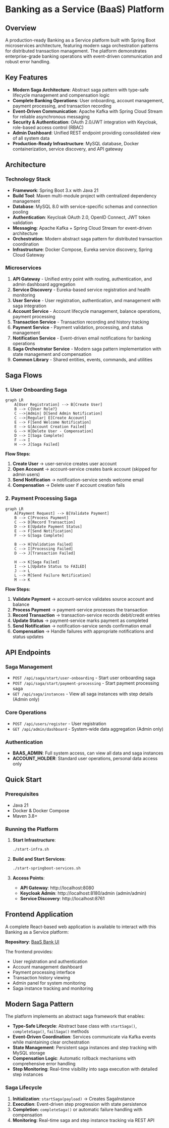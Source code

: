 # Banking as a Service (BaaS) Platform

## Overview

A production-ready Banking as a Service platform built with Spring Boot microservices architecture, featuring modern saga orchestration patterns for distributed transaction management. The platform demonstrates enterprise-grade banking operations with event-driven communication and robust error handling.

## Key Features

- **Modern Saga Architecture**: Abstract saga pattern with type-safe lifecycle management and compensation logic
- **Complete Banking Operations**: User onboarding, account management, payment processing, and transaction recording
- **Event-Driven Communication**: Apache Kafka with Spring Cloud Stream for reliable asynchronous messaging
- **Security & Authentication**: OAuth 2.0/JWT integration with Keycloak, role-based access control (RBAC)
- **Admin Dashboard**: Unified REST endpoint providing consolidated view of all system data
- **Production-Ready Infrastructure**: MySQL database, Docker containerization, service discovery, and API gateway

## Architecture

### Technology Stack
- **Framework**: Spring Boot 3.x with Java 21
- **Build Tool**: Maven multi-module project with centralized dependency management
- **Database**: MySQL 8.0 with service-specific schemas and connection pooling
- **Authentication**: Keycloak OAuth 2.0, OpenID Connect, JWT token validation
- **Messaging**: Apache Kafka + Spring Cloud Stream for event-driven architecture
- **Orchestration**: Modern abstract saga pattern for distributed transaction coordination
- **Infrastructure**: Docker Compose, Eureka service discovery, Spring Cloud Gateway

### Microservices

1. **API Gateway** - Unified entry point with routing, authentication, and admin dashboard aggregation
2. **Service Discovery** - Eureka-based service registration and health monitoring
3. **User Service** - User registration, authentication, and management with saga integration
4. **Account Service** - Account lifecycle management, balance operations, payment processing
5. **Transaction Service** - Transaction recording and history tracking
6. **Payment Service** - Payment validation, processing, and status management
7. **Notification Service** - Event-driven email notifications for banking operations
8. **Saga Orchestrator Service** - Modern saga pattern implementation with state management and compensation
9. **Common Library** - Shared entities, events, commands, and utilities

## Saga Flows

### 1. User Onboarding Saga

```mermaid
graph LR
    A[User Registration] --> B[Create User]
    B --> C{User Role?}
    C -->|Admin| D[Send Admin Notification]
    C -->|Regular| E[Create Account]
    E --> F[Send Welcome Notification]
    E --> G[Account Creation Failed] 
    G --> H[Delete User - Compensation]
    D --> I[Saga Complete]
    F --> I
    H --> J[Saga Failed]
```

**Flow Steps:**
1. **Create User** → user-service creates user account
2. **Open Account** → account-service creates bank account (skipped for admin users)
3. **Send Notification** → notification-service sends welcome email
4. **Compensation** → Delete user if account creation fails

### 2. Payment Processing Saga

```mermaid
graph LR
    A[Payment Request] --> B[Validate Payment]
    B --> C[Process Payment]
    C --> D[Record Transaction]
    D --> E[Update Payment Status]
    E --> F[Send Notification]
    F --> G[Saga Complete]
    
    B --> H[Validation Failed]
    C --> I[Processing Failed]
    D --> J[Transaction Failed]
    
    H --> K[Saga Failed]
    I --> L[Update Status to FAILED]
    J --> L
    L --> M[Send Failure Notification]
    M --> K
```

**Flow Steps:**
1. **Validate Payment** → account-service validates source account and balance
2. **Process Payment** → payment-service processes the transaction
3. **Record Transaction** → transaction-service records debit/credit entries
4. **Update Status** → payment-service marks payment as completed
5. **Send Notification** → notification-service sends confirmation email
6. **Compensation** → Handle failures with appropriate notifications and status updates

## API Endpoints

### Saga Management
- `POST /api/saga/start/user-onboarding` - Start user onboarding saga
- `POST /api/saga/start/payment-processing` - Start payment processing saga
- `GET /api/saga/instances` - View all saga instances with step details (Admin only)

### Core Operations
- `POST /api/users/register` - User registration
- `GET /api/admin/dashboard` - System-wide data aggregation (Admin only)

### Authentication
- **BAAS_ADMIN**: Full system access, can view all data and saga instances
- **ACCOUNT_HOLDER**: Standard user operations, personal data access only

## Quick Start

### Prerequisites
- Java 21
- Docker & Docker Compose
- Maven 3.8+

### Running the Platform

1. **Start Infrastructure**:
   ```bash
   ./start-infra.sh
   ```

2. **Build and Start Services**:
   ```bash
   ./start-springboot-services.sh
   ```

3. **Access Points**:
   - **API Gateway**: http://localhost:8080
   - **Keycloak Admin**: http://localhost:8180/admin (admin/admin)
   - **Service Discovery**: http://localhost:8761

## Frontend Application

A complete React-based web application is available to interact with this Banking as a Service platform:

**Repository**: [BaaS Bank UI](https://github.com/rajeswarandhandapani/baas-bank-ui)

The frontend provides:
- User registration and authentication
- Account management dashboard
- Payment processing interface
- Transaction history viewing
- Admin panel for system monitoring
- Saga instance tracking and monitoring

## Modern Saga Pattern

The platform implements an abstract saga framework that enables:

- **Type-Safe Lifecycle**: Abstract base class with `startSaga()`, `completeSaga()`, `failSaga()` methods
- **Event-Driven Coordination**: Services communicate via Kafka events while maintaining clear orchestration
- **State Management**: Persistent saga instances and step tracking with MySQL storage
- **Compensation Logic**: Automatic rollback mechanisms with comprehensive error handling
- **Step Monitoring**: Real-time visibility into saga execution with detailed step instances

### Saga Lifecycle

1. **Initialization**: `startSaga(payload)` → Creates SagaInstance
2. **Execution**: Event-driven step progression with state persistence
3. **Completion**: `completeSaga()` or automatic failure handling with compensation
4. **Monitoring**: Real-time saga and step instance tracking via REST API
